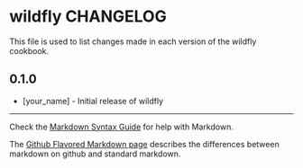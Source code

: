 wildfly CHANGELOG
=================

This file is used to list changes made in each version of the wildfly cookbook.

0.1.0
-----
- [your_name] - Initial release of wildfly

- - -
Check the [Markdown Syntax Guide](http://daringfireball.net/projects/markdown/syntax) for help with Markdown.

The [Github Flavored Markdown page](http://github.github.com/github-flavored-markdown/) describes the differences between markdown on github and standard markdown.
